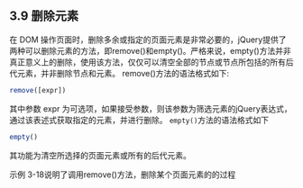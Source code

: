 ## 3.9 删除元素
在 DOM 操作页面时，删除多余或指定的页面元素是非常必要的，jQuery提供了两种可以删除元素的方法，即remove()和empty()。严格来说，empty()方法并非真正意义上的删除，使用该方法，仅仅可以清空全部的节点或节点所包括的所有后代元素，并非删除节点和元素。
remove()方法的语法格式如下:
```javascript
remove([expr])
```
其中参数 expr 为可选项，如果接受参数，则该参数为筛选元素的jQuery表达式，通过该表述式获取指定的元素，并进行删除。
`empty()`方法的语法格式如下
```javascript
empty()
```
其功能为清空所选择的页面元素或所有的后代元素。

示例 3-18说明了调用remove()方法，删除某个页面元素的的过程